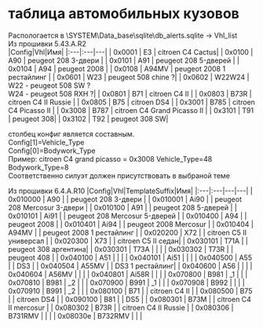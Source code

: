# таблица автомобильных кузовов
Распологается в \SYSTEM\Data_base\sqlite\db_alerts.sqlite -> Vhl_list  
Из прошивки 5.43.A.R2   
|Config|Vhl|Имя|
|:---|:---|---|
| 0x0001 | E3 | citroen C4 Cactus|
| 0x0100 | A90 | peugeot 208 3-двери |
| 0x0101 | A91 | peugeot 208 5-дверей |
| 0x0104 | A94 | peugeot 2008 |
| 0x0108 | A94MV | peugeot 2008 1 рестайлинг |
| 0x0601 | W23 | peugeot 508 chine ?|
| 0x0602 | W22W24 | W22 - peugeot 508 SW ?<br>W24 - peugeot 508 RXH ?|
| 0x0801 | B71 | citroen C4 II |
| 0x0803 | B73R | citroen C4 II Russie |
| 0x0805 | B75 | citroen DS4 |
| 0x3001 | B785 | citroen C4 Picasso II |
| 0x3008 | B787 | citroen C4 Grand Picasso II |
| 0x3101 | T91 | peugeot 308|
| 0x3102 | T92 | peugeot 308 SW|

столбец конфиг является составным.<br>
Config[1]=Vehicle_Type<br>
Config[0]=Bodywork_Type<br>
Пример: citroen C4 grand picasso = 0x3008 Vehicle_Type=48 Bodywork_Type=8<br>
Соответственно силуэт должен присутствовать в выбраной теме<br>

Из прошивки 6.4.A.R10
|Config|Vhl|TemplateSuffix|Имя|
|:---|:---|---|---|
| 0x010000	| A90	| | peugeot 208 3-двери |
| 0x010001	| Ai90	| | peugeot 208 Mercosur 3-двери |
| 0x010100	| A91	| | peugeot 208 5-дверей |
| 0x010101	| Ai91	| | peugeot 208 Mercosur 5-дверей |
| 0x010400	| A94	| | peugeot 2008 |
| 0x010401	| Ai94	| | peugeot 2008 Mercosur |
| 0x010404	| A94MV	| | peugeot 2008 1 рестайлинг |
| 0x020200	| X72	| | citroen C5 II универсал |
| 0x020300	| X73	| | citroen C5 II седан|
| 0x030101	| T71A	| | peugeot 308 аргентина|
| 0x030301	| T73A	| |  |
| 0x030302	| T73R	| | peugeot 408 |
| 0x040100	| A51	| |  |
| 0x040101	| Ai51	| |  |
| 0x040500	| A55	| | DS3 |
| 0x040504	| A55MV	| | DS3 1 рестайлинг|
| 0x040600	| A56	| |  |
| 0x040604	| A56MV	| |  |
| 0x040801	| Ai58R	| |  |
| 0x070800	| B981	| _1 |  |
| 0x070810	| B981	| _2 |  |
| 0x070900	| B991	| _1 |  |
| 0x070908	| B992	| |  |
| 0x070910	| B991	| _2 |  |
| 0x080100	| B71	| | citroen C4 II |
| 0x080500	| B75	| | citroen DS4 |
| 0x090100	| B81	| | DS5 |
| 0x080301	| B73M	| | citroen C4 II mercosur |
| 0x080302	| B73R	| | citroen C4 II Russie |
| 0x080306	| B731RMV	| |  |
| 0x08030e	| B732RMV	| |  |







